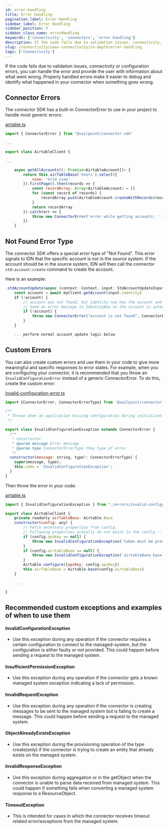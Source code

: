 ```yaml
---
id: error-handling
title: Error Handling
pagination_label: Error Handling
sidebar_label: Error Handling
sidebar_position: 3
sidebar_class_name: errorHandling
keywords: ['connectivity', 'connectors', 'error handling']
description: If the code fails due to validation issues, connectivity, or configuration errors, you can handle the error and provide the user with information about what went wrong.
slug: /connectivity/saas-connectivity/in-depth/error-handling
tags: ['Connectivity']
---
```


If the code fails due to validation issues, connectivity or configuration errors, you can handle the error and provide the user with information about what went wrong. Properly handled errors make it easier to debug and identify what happened in your connector when something goes wrong.

## Connector Errors

The connector SDK has a built-in ConnectorError to use in your project to handle most generic errors:

[airtable.ts](https://github.com/sailpoint-oss/airtable-example-connector/blob/main/src/airtable.ts)

```javascript
import { ConnectorError } from "@sailpoint/connector-sdk"

...

export class AirtableClient {

...

    async getAllAccounts(): Promise<AirtableAccount[]> {
        return this.airTableBase('Users').select({
            view: 'Grid view'
        }).firstPage().then(records => {
            const recordArray: Array<AirtableAccount> = []
            for (const record of records) {
                recordArray.push(AirtableAccount.createWithRecords(record))
            }
            return recordArray
        }).catch(err => {
            throw new ConnectorError('error while getting accounts: ' + err)
        })
    }
```

## Not Found Error Type

The connector SDK offers a special error type of "Not Found". This error signals to IDN that the specific account is not in the source system. If the account should be in the source system, IDN will then call the connector ```std:account:create``` command to create the account. 

Here is an example: 

```javascript
.stdAccountUpdate(async (context: Context, input: StdAccountUpdateInput, res: Response<StdAccountUpdateOutput>) => {
    const account = await myClient.getAccount(input.identity)
    if (!account) {
        // account was not found, but identity now has the account and expects it to be there! 
        // Send an error message to IdentityNow so the account is automatically created
        if (!account) {
            throw new ConnectorError("account is not found", ConnectorErrorType.NotFound)
        }
    }

    ... perform normal account update logic below

```

## Custom Errors

You can also create custom errors and use them in your code to give more meaningful and specific responses to error states. For example, when you are configuring your connector, it is recommended that you throw an `InvalidConfigurationError` instead of a generic ConnectorError. To do this, create the custom error:

[invalid-configuration-error.ts](https://github.com/sailpoint-oss/airtable-example-connector/blob/main/src/errors/invalid-configuration-error.ts)

```javascript
import {ConnectorError, ConnectorErrorType} from '@sailpoint/connector-sdk';

/**
 * Thrown when an application missing configuration during initialization
 */

export class InvalidConfigurationException extends ConnectorError {
  /**
   * Constructor
   * @param message Error message
   * @param type ConnectorErrorType they type of error
   */
  constructor(message: string, type?: ConnectorErrorType) {
    super(message, type);
    this.name = 'InvalidConfigurationException';
  }
}
```

Then throw the error in your code:

[airtable.ts](https://github.com/sailpoint-oss/airtable-example-connector/blob/main/src/airtable.ts)

```javascript
import { InvalidConfigurationException } from "./errors/invalid-configuration-error"

export class AirtableClient {
    private readonly airTableBase: Airtable.Base
    constructor(config: any) {
        // Fetch necessary properties from config.
        // Following properties actually do not exist in the config -- it just serves as an example.
        if (config.apiKey == null) {
            throw new InvalidConfigurationException('token must be provided from config')
        }
        if (config.airtableBase == null) {
            throw new InvalidConfigurationException('airtableBase base id needed')
        }
        Airtable.configure({apiKey: config.apiKey})
        this.airTableBase = Airtable.base(config.airtableBase)
    }

    ...

}
```

## Recommended custom exceptions and examples of when to use them

#### InvalidConfigurationException
- Use this exception during any operation if the connector requires a certain configuration to connect to the managed-system, but the configuration is either faulty or not provided. This could happen before sending a request to the managed system.

#### InsufficientPermissionException
- Use this exception during any operation if the connector gets a known managed system exception indicating a lack of permission. 

#### InvalidRequestException
- Use this exception during any operation if the connector is creating messages to be sent to the managed system but is failing to create a message. This could happen before sending a request to the managed system.

#### ObjectAlreadyExistsException
- Use this exception during the provisioning operation of the type create(only) if the connector is trying to create an entity that already exists on the managed system.

#### InvalidResponseException
- Use this exception during aggregation or in the getObject when the connector is unable to parse data received from managed system. This could happen if something fails when converting a managed system response to a ResourceObject.

#### TimeoutException
- This is intended for cases in which the connector receives timeout related error/exceptions from the managed system.